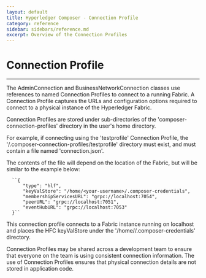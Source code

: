 ```yaml
---
layout: default
title: Hyperledger Composer - Connection Profile
category: reference
sidebar: sidebars/reference.md
excerpt: Overview of the Connection Profiles
---
```


# Connection Profile

---

The AdminConnection and BusinessNetworkConnection classes use references to named Connection Profiles to connect to a running Fabric. A Connection Profile captures the URLs and configuration options required to connect to a physical instance of the Hyperledger Fabric.

Connection Profiles are stored under sub-directories of the 'composer-connection-profiles' directory in the user's home directory.

For example, if connecting using the 'testprofile' Connection Profile, the '<HOMEDIR>/.composer-connection-profiles/testprofile' directory must exist, and must contain a file named 'connection.json'.

The contents of the file will depend on the location of the Fabric, but will be similar to the example below:

      ``{
          "type": "hlf",
          "keyValStore": "/home/<your-username>/.composer-credentials",
          "membershipServicesURL": "grpc://localhost:7054",
          "peerURL": "grpc://localhost:7051",
          "eventHubURL": "grpc://localhost:7053"
      }``

This connection profile connects to a Fabric instance running on localhost and places the HFC keyValStore under the '/home/<your-username>/.composer-credentials' directory.

Connection Profiles may be shared across a development team to ensure that everyone on the team is using consistent connection information. The use of Connection Profiles ensures that physical connection details are not stored in application code.

